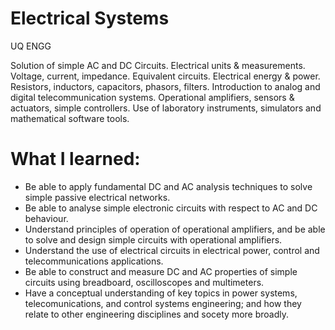 # Electrical Systems
UQ ENGG

Solution of simple AC and DC Circuits. Electrical units &amp; measurements. Voltage, current, impedance. Equivalent circuits. Electrical energy &amp; power. Resistors, inductors, capacitors, phasors, filters. Introduction to analog and digital telecommunication systems. Operational amplifiers, sensors &amp; actuators, simple controllers. Use of laboratory instruments, simulators and mathematical software tools.

# What I learned: 
- Be able to apply fundamental DC and AC analysis techniques to solve simple passive electrical networks.
- Be able to analyse simple electronic circuits with respect to AC and DC behaviour.
- Understand principles of operation of operational amplifiers, and be able to solve and design simple circuits with operational amplifiers.
- Understand the use of electrical circuits in electrical power, control and telecommunications applications.
- Be able to construct and measure DC and AC properties of simple circuits using breadboard, oscilloscopes and multimeters. 
- Have a conceptual understanding of key topics in power systems, telecomunications, and control systems engineering; and how they relate to other engineering disciplines and socety more broadly.

